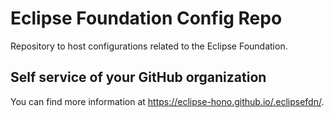 # Eclipse Foundation Config Repo

Repository to host configurations related to the Eclipse Foundation.

## Self service of your GitHub organization

You can find more information at <https://eclipse-hono.github.io/.eclipsefdn/>.

